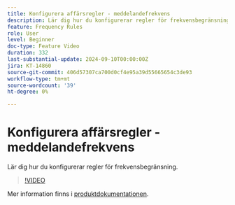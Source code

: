 ```yaml
---
title: Konfigurera affärsregler - meddelandefrekvens
description: Lär dig hur du konfigurerar regler för frekvensbegränsning. Mer information finns i [product documentation]([https://experienceleague.adobe.com/en/docs/journey-optimizer/using/configuration/frequency-rules)].
feature: Frequency Rules
role: User
level: Beginner
doc-type: Feature Video
duration: 332
last-substantial-update: 2024-09-10T00:00:00Z
jira: KT-14860
source-git-commit: 406d57307ca700d0cf4e95a39d55665654c3de93
workflow-type: tm+mt
source-wordcount: '39'
ht-degree: 0%

---
```



# Konfigurera affärsregler - meddelandefrekvens

Lär dig hur du konfigurerar regler för frekvensbegränsning.

>[!VIDEO](https://video.tv.adobe.com/v/3433395/?learn=on)

Mer information finns i [produktdokumentationen]([https://experienceleague.adobe.com/en/docs/journey-optimizer/using/configuration/frequency-rules).
